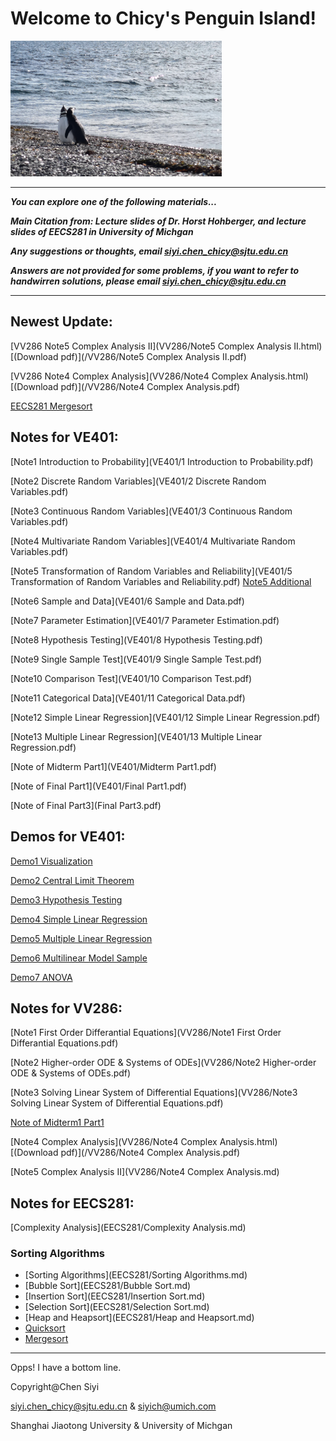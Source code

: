 # Welcome to Chicy's Penguin Island!

<img src="heading.jpg" alt="heading" style="zoom: 33%;" />



****

***You can explore one of the following materials...***

***Main Citation from: Lecture slides of Dr. Horst Hohberger, and lecture slides of EECS281 in University of Michgan***

***Any suggestions or thoughts, email siyi.chen_chicy@sjtu.edu.cn***

***Answers are not provided for some problems, if you want to refer to handwirren solutions, please email siyi.chen_chicy@sjtu.edu.cn***

------





## Newest Update:

[VV286 Note5 Complex Analysis II](VV286/Note5 Complex Analysis II.html)  [(Download pdf)](/VV286/Note5 Complex Analysis II.pdf)

[VV286 Note4 Complex Analysis](VV286/Note4 Complex Analysis.html)  [(Download pdf)](/VV286/Note4 Complex Analysis.pdf)

[EECS281 Mergesort](EECS281/Mergesort.md)





## Notes for VE401:

[Note1 Introduction to Probability](VE401/1 Introduction to Probability.pdf)

[Note2 Discrete Random Variables](VE401/2 Discrete Random Variables.pdf)

[Note3 Continuous Random Variables](VE401/3 Continuous Random Variables.pdf)

[Note4 Multivariate Random Variables](VE401/4 Multivariate Random Variables.pdf)

[Note5 Transformation of Random Variables and Reliability](VE401/5 Transformation of Random Variables and Reliability.pdf)   [Note5 Additional](VE401/additional_note5.pdf)

[Note6 Sample and Data](VE401/6 Sample and Data.pdf)

[Note7 Parameter Estimation](VE401/7 Parameter Estimation.pdf)

[Note8 Hypothesis Testing](VE401/8 Hypothesis Testing.pdf)

[Note9 Single Sample Test](VE401/9 Single Sample Test.pdf)

[Note10 Comparison Test](VE401/10 Comparison Test.pdf)

[Note11 Categorical Data](VE401/11 Categorical Data.pdf)

[Note12 Simple Linear Regression](VE401/12 Simple Linear Regression.pdf)

[Note13 Multiple Linear Regression](VE401/13 Multiple Linear Regression.pdf)

[Note of Midterm Part1](VE401/Midterm Part1.pdf)

[Note of Final Part1](VE401/Final Part1.pdf)

[Note of Final Part3](Final Part3.pdf)



## Demos for VE401:

[Demo1 Visualization](VE401/Demo1_Visualization.nb)

[Demo2 Central Limit Theorem](VE401/Demo2_CentralLimitTheorem.nb)

[Demo3 Hypothesis Testing](VE401/Demo3_HypothesisTesting.nb)

[Demo4 Simple Linear Regression](VE401/Demo4_Simple_Linear_Regression.nb)

[Demo5 Multiple Linear Regression](VE401/Demo5_Multiple_Linear_Regression.nb)

[Demo6 Multilinear Model Sample](VE401/Demo6_Multilinear_Model_Sample.nb)

[Demo7 ANOVA](VE401/Demo7_ANOVA.nb)



## Notes for VV286:

[Note1 First Order Differantial Equations](VV286/Note1 First Order Differantial Equations.pdf)

[Note2 Higher-order ODE & Systems of ODEs](VV286/Note2 Higher-order ODE & Systems of ODEs.pdf)

[Note3 Solving Linear System of Differential Equations](VV286/Note3 Solving Linear System of Differential Equations.pdf)

[Note of Midterm1 Part1](VV286/Mid1Part1.pdf)

[Note4 Complex Analysis](VV286/Note4 Complex Analysis.html)  [(Download pdf)](/VV286/Note4 Complex Analysis.pdf)

[Note5 Complex Analysis II](VV286/Note4 Complex Analysis.md)



## Notes for EECS281:

[Complexity Analysis](EECS281/Complexity Analysis.md)

### Sorting Algorithms

- [Sorting Algorithms](EECS281/Sorting Algorithms.md)
- [Bubble Sort](EECS281/Bubble Sort.md)
- [Insertion Sort](EECS281/Insertion Sort.md)
- [Selection Sort](EECS281/Selection Sort.md)
- [Heap and Heapsort](EECS281/Heap and Heapsort.md)
- [Quicksort](EECS281/Quicksort.md)
- [Mergesort](EECS281/Mergesort.md)





------

Opps! I have a bottom line.

Copyright@Chen Siyi

siyi.chen_chicy@sjtu.edu.cn & siyich@umich.com

Shanghai Jiaotong University & University of Michgan

